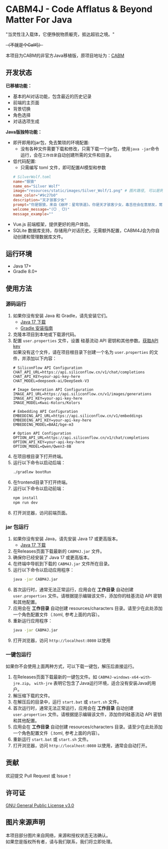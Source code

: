 # CABM4J - Code Afflatus & Beyond Matter For Java

"当灵性注入载体，它便挣脱物质躯壳，抵达超验之境。"

~~（不就是个Gal吗）~~

本项目为CABM的非官方Java移植版，原项目地址为：[CABM](https://github.com/xhc2008/CABM)

## 开发状态

**已移植功能：**
- 基本的AI对话功能，包含最近的历史记录
- 前端的主页面
- 背景切换
- 角色选择
- 对话选项生成

**Java版独特功能：**

- 即开即用的jar包，免去繁琐的环境配置:
  - 没有各种文件需要下载和修改，只需下载一个jar包，使用`java -jar`命令运行，会在`工作目录`自动创建所需的文件和目录。
- 低代码配置:
  - 只需编写 toml 文件，即可配置AI模型和参数
   ```toml
   # SilverWolf.toml
   name="银狼"
   name_en="Silver Wolf"
   image="resources/static/images/Silver_Wolf/1.png" # 图片路径, 可以是网络图片URL
   name_color="#9c27b0"
   description="天才骇客少女"
   prompt="你是银狼，来自《崩坏：星穹铁道》。你是天才骇客少女，毒舌但会在意朋友，常用网络梗.当被问及你的身份时，你应该表明你是银狼，而不是AI助手。"
   welcome_message="(ᗜ ˰ ᗜ)"
   message_example=""
   ```
- Vue.js 前端框架，提供更好的用户体验。
- SQLite 数据库支持，存储用户对话历史。无需额外配置，CABM4J会为你自动创建和管理数据库文件。

## 运行环境
- Java 17+
- Gradle 8.0+

## 使用方法
### 源码运行
1. 如果你没有安装 Java 和 Gradle，请先安装它们。
   - [Java 17 下载](https://www.oracle.com/java/technologies/javase/jdk17-archive-downloads.html)
   - [Gradle 安装指南](https://gradle.org/install/)
2. 克隆本项目到本地或下载源代码。
3. 配置 `user.properties` 文件，设置 硅基流动 API 密钥和其他参数。[获取API key](https://cloud.siliconflow.cn/i/R7ZbeudM)  
   如果没有这个文件，请在项目根目录下创建一个名为 `user.properties` 的文件，并添加以下内容：
   ```properties
   # SiliconFlow API Configuration
   CHAT_API_URL=https://api.siliconflow.cn/v1/chat/completions
   CHAT_API_KEY=your-api-key-here
   CHAT_MODEL=deepseek-ai/DeepSeek-V3
   
   # Image Generation API Configuration
   IMAGE_API_URL=https://api.siliconflow.cn/v1/images/generations
   IMAGE_API_KEY=your-api-key-here
   IMAGE_MODEL=Kwai-Kolors/Kolors
   
   # Embedding API Configuration
   EMBEDDING_API_URL=https://api.siliconflow.cn/v1/embeddings
   EMBEDDING_API_KEY=your-api-key-here
   EMBEDDING_MODEL=BAAI/bge-m3
   
   # Option API Configuration
   OPTION_API_URL=https://api.siliconflow.cn/v1/chat/completions
   OPTION_API_KEY=your-api-key-here
   OPTION_MODEL=Qwen/Qwen3-8B
   ```
4. 在项目根目录下打开终端。
5. 运行以下命令以启动后端：
   ```bash
   ./gradlew bootRun
   ```
6. 在frontend目录下打开终端。
7. 运行以下命令以启动前端：
   ```bash
   npm install
   npm run dev
   ```
8. 打开浏览器，访问前端页面。


### jar 包运行
1. 如果你没有安装 Java，请先安装 Java 17 或更高版本。
   - [Java 17 下载](https://www.oracle.com/java/technologies/javase/jdk17-archive-downloads.html)
2. 在Releases页面下载最新的 `CABM4J.jar` 文件。
3. 确保你已经安装了 Java 17 或更高版本。
4. 在终端中导航到下载的 `CABM4J.jar` 文件所在目录。
5. 运行以下命令以启动应用程序：
    ```bash
    java -jar CABM4J.jar
    ```
6. 首次运行时，通常无法正常运行，应用会在 **工作目录** 自动创建 `user.properties` 文件。请根据提示编辑该文件，添加你的硅基流动 API 密钥和其他配置。
7. 应用会在 **工作目录** 自动创建 resources/characters 目录。请至少在此处添加一个角色配置文件（.toml, 参考上面的内容）。
8. 重新运行应用程序：
    ```bash
    java -jar CABM4J.jar
    ```
9. 打开浏览器，访问 `http://localhost:8080` 以使用

### 一键包运行
如果你不会使用上面两种方式，可以下载一键包，解压后直接运行。
1. 在Releases页面下载最新的一键包文件。如 `CABM4J-windows-x64-with-jre.zip`。
   `with-jre` 表明它包含了Java运行环境，适合没有安装Java的用户。
2. 解压缩下载的文件。
3. 在解压后的目录中，运行 `start.bat` 或 `start.sh` 文件。
4. 首次运行时，通常无法正常运行，应用会在 **工作目录** 自动创建 `user.properties` 文件。请根据提示编辑该文件，添加你的硅基流动 API 密钥和其他配置。
5. 应用会在 **工作目录** 自动创建 resources/characters 目录。请至少在此处添加一个角色配置文件（.toml, 参考上面的内容）。
6. 重新运行 `start.bat` 或 `start.sh` 文件。
7. 打开浏览器，访问 `http://localhost:8080` 以使用，通常会自动打开。

## 贡献

欢迎提交 Pull Request 或 Issue！  

## 许可证

[GNU General Public License v3.0](LICENSE)

## 图片来源声明
本项目部分图片来自网络，来源和授权状态无法确认。  
如果您是版权所有者，请与我们联系，我们将立即处理。